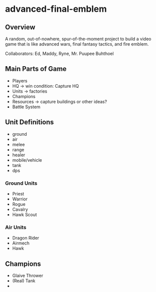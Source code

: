 # advanced-final-emblem
## Overview
A random, out-of-nowhere, spur-of-the-moment project to build a video game that is like advanced wars, final fantasy tactics, and fire emblem. 

Collaborators: Ed, Maddy, Ryne, Mr. Puupee Buhthoel

## Main Parts of Game
- Players
- HQ -> win condition: Capture HQ
- Units -> factories
- Champions
- Resources -> capture buildings or other ideas?
- Battle System

## Unit Definitions
- ground
- air
- melee
- range
- healer
- mobile/vehicle
- tank
- dps

### Ground Units
- Priest
- Warrior
- Rogue
- Cavalry
- Hawk Scout

### Air Units
- Dragon Rider
- Airmech
- Hawk

## Champions
- Glaive Thrower
- (Real) Tank
- 
